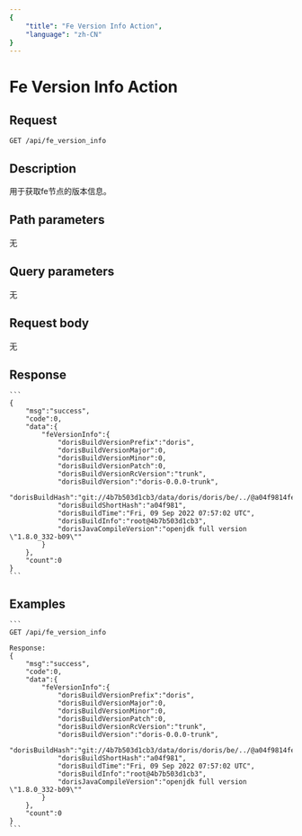 ```yaml
---
{
    "title": "Fe Version Info Action",
    "language": "zh-CN"
}
---
```


<!-- 
Licensed to the Apache Software Foundation (ASF) under one
or more contributor license agreements.  See the NOTICE file
distributed with this work for additional information
regarding copyright ownership.  The ASF licenses this file
to you under the Apache License, Version 2.0 (the
"License"); you may not use this file except in compliance
with the License.  You may obtain a copy of the License at

  http://www.apache.org/licenses/LICENSE-2.0

Unless required by applicable law or agreed to in writing,
software distributed under the License is distributed on an
"AS IS" BASIS, WITHOUT WARRANTIES OR CONDITIONS OF ANY
KIND, either express or implied.  See the License for the
specific language governing permissions and limitations
under the License.
-->

# Fe Version Info Action

## Request

`GET /api/fe_version_info`

## Description

用于获取fe节点的版本信息。
    
## Path parameters

无

## Query parameters

无

## Request body

无

## Response

    ```
    {
        "msg":"success",
        "code":0,
        "data":{
            "feVersionInfo":{
                "dorisBuildVersionPrefix":"doris",
                "dorisBuildVersionMajor":0,
                "dorisBuildVersionMinor":0,
                "dorisBuildVersionPatch":0,
                "dorisBuildVersionRcVersion":"trunk",
                "dorisBuildVersion":"doris-0.0.0-trunk",
                "dorisBuildHash":"git://4b7b503d1cb3/data/doris/doris/be/../@a04f9814fe5a09c0d9e9399fe71cc4d765f8bff1",
                "dorisBuildShortHash":"a04f981",
                "dorisBuildTime":"Fri, 09 Sep 2022 07:57:02 UTC",
                "dorisBuildInfo":"root@4b7b503d1cb3",
                "dorisJavaCompileVersion":"openjdk full version \"1.8.0_332-b09\""
            }
        },
        "count":0
    }
    ```
## Examples


    ```
    GET /api/fe_version_info
    
    Response:
    {
        "msg":"success",
        "code":0,
        "data":{
            "feVersionInfo":{
                "dorisBuildVersionPrefix":"doris",
                "dorisBuildVersionMajor":0,
                "dorisBuildVersionMinor":0,
                "dorisBuildVersionPatch":0,
                "dorisBuildVersionRcVersion":"trunk",
                "dorisBuildVersion":"doris-0.0.0-trunk",
                "dorisBuildHash":"git://4b7b503d1cb3/data/doris/doris/be/../@a04f9814fe5a09c0d9e9399fe71cc4d765f8bff1",
                "dorisBuildShortHash":"a04f981",
                "dorisBuildTime":"Fri, 09 Sep 2022 07:57:02 UTC",
                "dorisBuildInfo":"root@4b7b503d1cb3",
                "dorisJavaCompileVersion":"openjdk full version \"1.8.0_332-b09\""
            }
        },
        "count":0
    }
    ```


